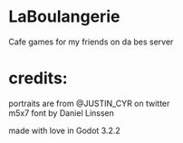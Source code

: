 # LaBoulangerie
Cafe games for my friends on da bes server

# credits:
portraits are from @JUSTIN_CYR on twitter  
m5x7 font by Daniel Linssen  
  
made with love in Godot 3.2.2  
